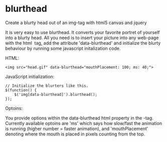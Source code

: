 blurthead
=========

Create a blurty head out of an img-tag with html5 canvas and jquery

It is very easy to use blurthead. It converts your favorite portret of yourself into a blurty head. All you need is to insert your picture into any web-page with the html <img> tag, add the attribute 'data-blurthead' and initialize the blurty behaviour by running some javascript initalization code.


HTML:

```
<img src="head.gif" data-blurthead="mouthPlacement: 100; ms: 40;">
```

JavaScript initialization:

```
// Initialize the blurters like this.
$(function() {
	$('img[data-blurthead]').blurthead();
});
```

Optoins:

You provide options within the data-blurthead html property in the <img>-tag. Currently available optoins are 'ms' which says how slow/fast the animation is running (higher number = faster animation), and 'mouthPlacement' denoting where the mouth is placed in pixels counting from the top.
